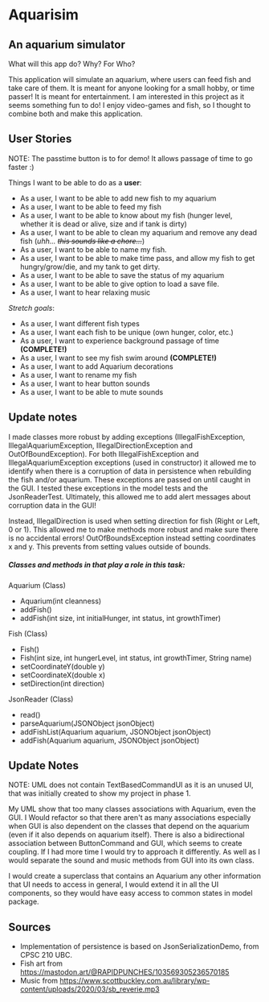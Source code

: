 # Aquarisim

## An aquarium simulator

What will this app do? Why? For Who?

This application will simulate an aquarium, where users can feed fish and take care of them.
It is meant for anyone looking for a small hobby, or time passer! It is meant for entertainment.
I am interested in this project as it seems something fun to do! I enjoy video-games and fish,
so I thought to combine both and make this application. 

## User Stories
NOTE: The passtime button is to for demo! It allows passage of time to go faster :)

Things I want to be able to do as a **user**:
- As a user, I want to be able to add new fish to my aquarium
- As a user, I want to be able to feed my fish
- As a user, I want to be able to know about my fish (hunger level, 
whether it is dead or alive, size and if tank is dirty)
- As a user, I want to be able to clean my aquarium and remove any dead fish 
(*uhh...* ~~_this sounds like a chore..._~~)
- As a user, I want to be able to name my fish. 
- As a user, I want to be able to make time pass, and allow my fish to get hungry/grow/die,
and my tank to get dirty.
- As a user, I want to be able to save the status of my aquarium
- As a user, I want to be able to give option to load a save file.
- As a user, I want to hear relaxing music

*Stretch goals*:
- As a user, I want different fish types
- As a user, I want each fish to be unique (own hunger, color, etc.)
- As a user, I want to experience background passage of time **(COMPLETE!)**
- As a user, I want to see my fish swim around **(COMPLETE!)**
- As a user, I want to add Aquarium decorations
- As a user, I want to rename my fish
- As a user, I want to hear button sounds
- As a user, I want to be able to mute sounds

## Update notes
I made classes more robust by adding exceptions (IllegalFishException, IllegalAquariumException,
IllegalDirectionException and OutOfBoundException). For both IllegalFishException and IllegalAquariumException 
exceptions (used in constructor) it allowed me to identify when there is a corruption of data in persistence when 
rebuilding the fish and/or aquarium. These exceptions are passed on until caught in the GUI.
I tested these exceptions in the model tests and the JsonReaderTest.
Ultimately, this allowed me to add alert messages about corruption data in the GUI!

Instead, IllegalDirection is used when setting direction for fish (Right or Left, 0 or 1). This allowed me to make
methods more robust and make sure there is no accidental errors! OutOfBoundsException instead setting coordinates x and 
y. This prevents from setting values outside of bounds.

##### Classes and methods in that play a role in this task:
Aquarium (Class)
- Aquarium(int cleanness)
- addFish()
- addFish(int size, int initialHunger, int status, int growthTimer)

Fish (Class)
- Fish()
- Fish(int size, int hungerLevel, int status, int growthTimer, String name) 
- setCoordinateY(double y)
- setCoordinateX(double x)
- setDirection(int direction)

JsonReader (Class)
- read()
- parseAquarium(JSONObject jsonObject)
- addFishList(Aquarium aquarium, JSONObject jsonObject)
- addFish(Aquarium aquarium, JSONObject jsonObject)

## Update Notes
NOTE: UML does not contain TextBasedCommandUI as it is an unused UI, that was initially created to show my project in
phase 1. 

My UML show that too many classes associations with Aquarium, even the GUI. I Would refactor so that there aren't as 
many associations especially when GUI is also dependent on the classes that depend on the aquarium (even if it also 
depends on aquarium itself). There is also a bidirectional association between ButtonCommand and GUI, which seems to 
create coupling. If I had more time I would try to approach it differently. As well as I would separate the sound and
music methods from GUI into its own class.

I would create a superclass that contains an Aquarium any other information that UI needs to access in general,
I would extend it in all the UI components, so they would have easy access to common states in model package.

## Sources
- Implementation of persistence is based on JsonSerializationDemo, from CPSC 210 UBC.
- Fish art from https://mastodon.art/@RAPIDPUNCHES/103569305236570185
- Music from https://www.scottbuckley.com.au/library/wp-content/uploads/2020/03/sb_reverie.mp3
